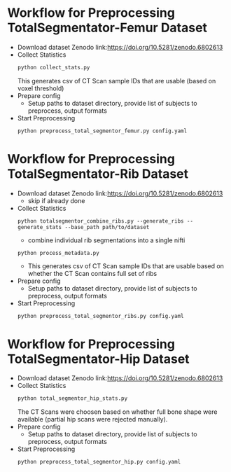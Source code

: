 # Workflow for Preprocessing TotalSegmentator-Femur Dataset

- Download dataset 
    Zenodo link:https://doi.org/10.5281/zenodo.6802613
- Collect Statistics
  ```python
  python collect_stats.py
  ``` 
  This generates csv of CT Scan sample IDs that are usable (based on voxel threshold)
- Prepare config
    - Setup paths to dataset directory, provide list of subjects to preprocess, output formats
- Start Preprocessing
  ```bash
  python preprocess_total_segmentor_femur.py config.yaml
  ```

# Workflow for Preprocessing TotalSegmentator-Rib Dataset

- Download dataset 
    Zenodo link:https://doi.org/10.5281/zenodo.6802613
    - skip if already done 
- Collect Statistics
  ```shell
  python totalsegmentor_combine_ribs.py --generate_ribs --generate_stats --base_path path/to/dataset
  ``` 
  - combine individual rib segmentations into a single nifti
  ```shell
  python process_metadata.py
  ```
  - This generates csv of CT Scan sample IDs that are usable based on whether the CT Scan contains full set of ribs
- Prepare config
    - Setup paths to dataset directory, provide list of subjects to preprocess, output formats
- Start Preprocessing
  ```python
  python preprocess_total_segmentor_ribs.py config.yaml
  ```

# Workflow for Preprocessing TotalSegmentator-Hip Dataset

- Download dataset 
    Zenodo link:https://doi.org/10.5281/zenodo.6802613
- Collect Statistics
  ```python
  python total_segmentor_hip_stats.py
  ``` 
  The CT Scans were choosen based on whether full bone shape were available (partial hip scans were rejected manually).
- Prepare config
    - Setup paths to dataset directory, provide list of subjects to preprocess, output formats
- Start Preprocessing
  ```bash
  python preprocess_total_segmentor_hip.py config.yaml
  ```